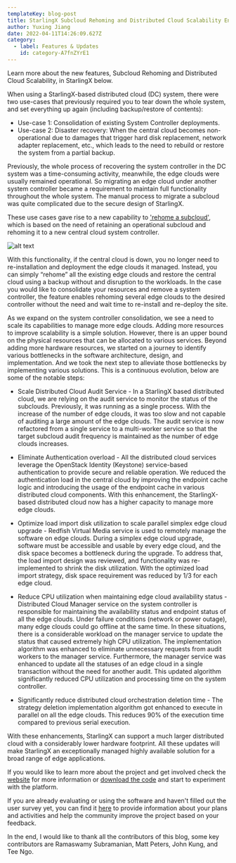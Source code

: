 ```yaml
---
templateKey: blog-post
title: StarlingX Subcloud Rehoming and Distributed Cloud Scalability Enhancements
author: Yuxing Jiang
date: 2022-04-11T14:26:09.627Z
category:
  - label: Features & Updates
    id: category-A7fnZYrE1
---
```


Learn more about the new features, Subcloud Rehoming and Distributed Cloud Scalability, in StarlingX below. <!-- more -->

When using a StarlingX-based distributed cloud (DC) system, there were two use-cases that previously required you to tear down the whole system, and set everything up again (including backup/restore of contents):

- Use-case 1: Consolidation of existing System Controller deployments.
- Use-case 2: Disaster recovery: When the central cloud becomes non-operational due to damages that trigger hard disk replacement, network adapter replacement, etc., which leads to the need to rebuild or restore the system from a partial backup.

Previously, the whole process of recovering the system controller in the DC system was a time-consuming activity, meanwhile, the edge clouds were usually remained operational. So migrating an edge cloud under another system controller became a requirement to maintain full functionality throughout the whole system. The manual process to migrate a subcloud was quite complicated due to the secure design of StarlingX.

These use cases gave rise to a new capability to ['rehome a subcloud'](https://docs.starlingx.io/dist_cloud/kubernetes/rehoming-a-subcloud.html), which is based on the need of retaining an operational subcloud and rehoming it to a new central cloud system controller. 

![alt text](/img/StarlingX_Subcloud_Rehoming.png)

With this functionality, if the central cloud is down, you no longer need to re-installation and deployment the edge clouds it managed. Instead, you can simply  “rehome” all the existing edge clouds and restore the central cloud using a backup without and disruption to the workloads. In the case you would like to consolidate your resources and remove a system controller, the feature enables rehoming several edge clouds to the desired controller without the need and wait time to re-install and re-deploy the site.

As we expand on the system controller consolidation, we see a need to scale its capabilities to manage more edge clouds. Adding more resources to improve scalability is a simple solution. However, there is an upper bound on the physical resources that can be allocated to various services. Beyond adding more hardware resources, we started on a journey to identify various bottlenecks in the software architecture, design, and implementation. And we took the next step to alleviate those bottlenecks by implementing various solutions. This is a continuous evolution, below are some of the notable steps:

- Scale Distributed Cloud Audit Service  - In a StarlingX based distributed cloud, we are relying on the audit service to monitor the status of the subclouds. Previously, it was running as a single process. With the increase of the number of edge clouds, it was too slow and not capable of auditing a large amount of the edge clouds. The audit service is now refactored from a single service to a multi-worker service so that the target subcloud audit frequency is maintained as the number of edge clouds increases.

- Eliminate Authentication overload - All the distributed cloud services leverage the OpenStack Identity (Keystone) service-based authentication to provide secure and reliable operation. We reduced the authentication load in the central cloud by improving the endpoint cache logic and introducing the usage of the endpoint cache in various distributed cloud components. With this enhancement, the StarlingX-based distributed cloud now has a higher capacity to manage more edge clouds.

- Optimize load import disk utilization to scale parallel simplex edge cloud upgrade - Redfish Virtual Media service is used to remotely manage the software on edge clouds. During a simplex edge cloud upgrade, software must be accessible and usable by every edge cloud, and the disk space becomes a bottleneck during the upgrade. To address that, the load import design was reviewed, and functionality was re-implemented to shrink the disk utilization. With the optimized load import strategy, disk space requirement was reduced by 1/3 for each edge cloud.

- Reduce CPU utilization when maintaining edge cloud availability status - Distributed Cloud Manager service on the system controller is responsible for maintaining the availability status and endpoint status of all the edge clouds. Under failure conditions (network or power outage), many edge clouds could go offline at the same time. In these situations, there is a considerable workload on the manager service to update the status that caused extremely high CPU utilization. The implementation algorithm was enhanced to eliminate unnecessary requests from audit workers to the manager service. Furthermore, the manager service was enhanced to update all the statuses of an edge cloud in a single transaction without the need for another audit. This updated algorithm significantly reduced CPU utilization and processing time on the system controller.

- Significantly reduce distributed cloud orchestration deletion time - The strategy deletion implementation algorithm got enhanced to execute in parallel on all the edge clouds. This reduces 90% of the execution time compared to previous serial execution.

With these enhancements, StarlingX can support a much larger distributed cloud with a considerably lower hardware footprint. All these updates will make StarlingX an exceptionally managed highly available solution for a broad range of edge applications.

If you would like to learn more about the project and get involved check the [website](https://www.starlingx.io) for more information or [download the code](https://opendev.org/starlingx) and start to experiment with the platform.

If you are already evaluating or using the software and haven't filled out the user survey yet, you can find it [here](https://www.surveymonkey.com/r/StarlingX) to provide information about your plans and activities and help the community improve the project based on your feedback.

In the end, I would like to thank all the contributors of this blog, some key contributors are Ramaswamy Subramanian, Matt Peters, John Kung, and Tee Ngo.
